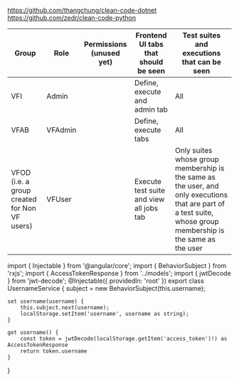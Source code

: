 https://github.com/thangchung/clean-code-dotnet
https://github.com/zedr/clean-code-python

| Group                                        | Role    | Permissions (unused yet) | Frontend UI tabs that should be seen     | Test suites and executions that can be seen                                                                                                           |
|----------------------------------------------|---------|--------------------------|------------------------------------------|----------------------------------------------------------------------------------------------------------------------------------------------------------|
| VFI                                          | Admin   |                          | Define, execute and admin tab            | All                                                                                                                                                      |
| VFAB                                         | VFAdmin |                          | Define, execute tabs                     | All                                                                                                                                                      |
| VFOD (i.e. a group created for Non VF users) | VFUser  |                          | Execute test suite and view all jobs tab | Only suites whose group membership is the same as the user, and only executions that are part of a test suite, whose group membership is the same as the user |

import { Injectable } from '@angular/core';
import { BehaviorSubject } from 'rxjs';
import { AccessTokenResponse } from '../models';
import { jwtDecode } from 'jwt-decode';
@Injectable({ providedIn: 'root' })
export class UsernameService {
    subject = new BehaviorSubject(this.username);

    set username(username) {
        this.subject.next(username);
        localStorage.setItem('username', username as string);
    }

    get username() {
        const token = jwtDecode(localStorage.getItem('access_token')!) as AccessTokenResponse
        return token.username
    }
}
